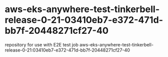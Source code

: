 # aws-eks-anywhere-test-tinkerbell-release-0-21-03410eb7-e372-471d-bb7f-20448271cf27-40
repository for use with E2E test job aws-eks-anywhere-test-tinkerbell-release-0-21:03410eb7-e372-471d-bb7f-20448271cf27-40
